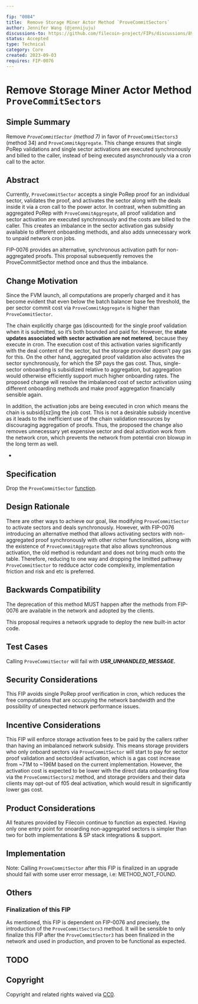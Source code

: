 ```yaml
---

fip: "0084"
title:  Remove Storage Miner Actor Method `ProveCommitSectors`  
author: Jennifer Wang (@jennijuju)
discussions-to: https://github.com/filecoin-project/FIPs/discussions/899
status: Accepted
type: Technical 
category: Core
created: 2023-09-03
requires: FIP-0076
---
```


# Remove Storage Miner Actor Method `ProveCommitSectors`

## Simple Summary

Remove *`ProveCommitSector` (method 7)* in favor of `ProveCommitSectors3` (method 34) and `ProveCommitAggregate`. This change ensures that single PoRep validations and single sector activations are executed synchronously and billed to the caller, instead of being executed asynchronously via a cron call to the actor.

## Abstract

Currently, `ProveCommitSector` accepts a single PoRep proof for an individual sector, validates the proof, and activates the sector along with the deals inside it via a cron call to the power actor. In contrast, when submitting an aggregated PoRep with `ProveCommitAggregate`, all proof validation and sector activation are executed synchronously and the costs are billed to the caller. This creates an imbalance in the sector activation gas subsidy available to different onboarding methods, and also adds unnecessary work to unpaid network cron jobs.

FIP-0076 provides an alternative, synchronous activation path for non-aggregated proofs. This proposal subsequently removes the ProveCommitSector method once and thus the imbalance.

## Change Motivation

Since the FVM launch, all computations are properly charged and it has become evident that even below the batch balancer base fee threshold, the per sector commit cost via `ProveCommitAggregate` is higher than `ProveCommitSector`.

The chain explicitly charge gas (discounted) for the single proof validation when it is submitted, so it’s both bounded and paid for. However, the **state updates associated with sector activation are not metered**, because they execute in cron. The execution cost of this activation varies significantly with the deal content of the sector, but the storage provider doesn’t pay gas for this. On the other hand, aggregated proof validation also activates the sector synchronously, for which the SP pays the gas cost. Thus, single-sector onboarding is subsidized relative to aggregation, but aggregation would otherwise efficiently support much higher onboarding rates. The proposed change will resolve the imbalanced cost of sector activation using different onboarding methods and make proof aggregation financially sensible again.

In addition, the activation jobs are being executed in cron which means the chain is subsidi[sz]ing the job cost. This is not a desirable subsidy incentive as it leads to the inefficient use of the chain validation resources by discouraging aggregation of proofs. Thus, the proposed the change also removes unnecessary yet expensive sector and deal activation work from the network cron, which prevents the network from potential cron blowup in the long term as well.

- <TODO add fvm syscall  to be removed>  

## Specification

Drop the `ProveCommitSector` [function](https://github.com/filecoin-project/builtin-actors/blob/807630512ba0df9a2d41836f7591c3607ddb0d4f/actors/miner/src/lib.rs#L1775-L1828). 

## Design Rationale

There are other ways to achieve our goal, like modifying `ProveCommitSector` to activate sectors and deals synchronously. However, with FIP-0076 introducing an alternative method that allows activating sectors with non-aggregated proof synchronously with other richer functionalities, along with the existence of `ProveCommitAggregate` that also allows synchronous activation, the old method is redundant and does not bring much onto the table. Therefore, reducing to one way and dropping the limitted pathway `ProveCommitSector` to redduce actor code complexity, implementation friction and risk and etc is preferred.

## Backwards Compatibility

The deprecation of this method MUST happen after the methods from FIP-0076 are available in the network and adopted by the clients.  

This proposal requires a network upgrade to deploy the new built-in actor code.

## Test Cases


Calling `ProveCommitSector` will fail with ***USR_UNHANDLED_MESSAGE.***

## Security Considerations

This FIP avoids single PoRep proof verification in cron, which reduces the free computations that are occupying the network bandwidth and the possibility of unexpected network performance issues.

## Incentive Considerations

This FIP will enforce storage activation fees to be paid by the callers rather than having an imbalanced network subsidy. This means storage providers who only onboard sectors via `ProveCommitSector` will start to pay for sector proof validation and sector/deal activation, which is a gas cost increase from ~71M to ~196M based on the current implementation. However, the activation cost is expected to be lower with the direct data onboarding flow via the `ProveCommitSectors2` method, and storage providers and their data clients may opt-out of f05 deal activation, which would result in significantly lower gas cost.

## Product Considerations

All features provided by Filecoin continue to function as expected. Having only one entry point for onoarding non-aggregated sectors is simpler than two for both implementations & SP stack integrations & support.


## Implementation

<TODO>

Note: Calling `ProveCommitSector` after this FIP is finalized in an upgrade should fail with some user error message, i.e: METHOD_NOT_FOUND.

## Others

### Finalization of this FIP

As mentioned, this FIP is dependent on FIP-0076 and precisely, the introduction of the `ProveCommitSectors3` method. It will be sensible to only finalize this FIP after the `ProveCommitSector3` has been finalized in the network and used in production, and proven to be functional as expected.

## TODO

<!--A section that lists any unresolved issues or tasks that are part of the FIP proposal. Examples of these include performing benchmarking to know gas fees, validate claims made in the FIP once the final implementation is ready, etc. A FIP can only move to a “Last Call” status once all these items have been resolved.-->


## Copyright

Copyright and related rights waived via [CC0](https://creativecommons.org/publicdomain/zero/1.0/).
